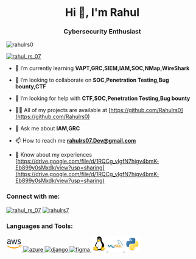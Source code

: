 <h1 align="center">Hi 👋, I'm Rahul</h1>
<h3 align="center">Cybersecurity Enthusiast</h3>

<p align="left"> <img src="https://komarev.com/ghpvc/?username=rahulrs0&label=Profile%20views&color=0e75b6&style=flat" alt="rahulrs0" /> </p>

<p align="left"> <a href="https://twitter.com/rahul_rs_07" target="blank"><img src="https://img.shields.io/twitter/follow/rahul_rs_07?logo=twitter&style=for-the-badge" alt="rahul_rs_07" /></a> </p>

- 🌱 I’m currently learning **VAPT,GRC,SIEM,IAM,SOC,NMap,WireShark**

- 👯 I’m looking to collaborate on **SOC,Penetration Testing,Bug bounty,CTF**

- 🤝 I’m looking for help with **CTF,SOC,Penetration Testing,Bug bounty**

- 👨‍💻 All of my projects are available at [https://github.com/Rahulrs0](https://github.com/Rahulrs0)

- 💬 Ask me about **IAM,GRC**

- 📫 How to reach me **rahulrs07.Dev@gmail.com**

- 📄 Know about my experiences [https://drive.google.com/file/d/1RQCg_vlgfN7higv4bmK-Eb899y0sMxdk/view?usp=sharing](https://drive.google.com/file/d/1RQCg_vlgfN7higv4bmK-Eb899y0sMxdk/view?usp=sharing)

<h3 align="left">Connect with me:</h3>
<p align="left">
<a href="https://twitter.com/rahul_rs_07" target="blank"><img align="center" src="https://raw.githubusercontent.com/rahuldkjain/github-profile-readme-generator/master/src/images/icons/Social/twitter.svg" alt="rahul_rs_07" height="30" width="40" /></a>
<a href="https://linkedin.com/in/rahulrs7" target="blank"><img align="center" src="https://raw.githubusercontent.com/rahuldkjain/github-profile-readme-generator/master/src/images/icons/Social/linked-in-alt.svg" alt="rahulrs7" height="30" width="40" /></a>
</p>

<h3 align="left">Languages and Tools:</h3>
<p align="left"> <a href="https://aws.amazon.com" target="_blank" rel="noreferrer"> <img src="https://raw.githubusercontent.com/devicons/devicon/master/icons/amazonwebservices/amazonwebservices-original-wordmark.svg" alt="aws" width="40" height="40"/> </a> <a href="https://azure.microsoft.com/en-in/" target="_blank" rel="noreferrer"> <img src="https://www.vectorlogo.zone/logos/microsoft_azure/microsoft_azure-icon.svg" alt="azure" width="40" height="40"/> </a> <a href="https://www.djangoproject.com/" target="_blank" rel="noreferrer"> <img src="https://cdn.worldvectorlogo.com/logos/django.svg" alt="django" width="40" height="40"/> </a> <a href="https://www.figma.com/" target="_blank" rel="noreferrer"> <img src="https://www.vectorlogo.zone/logos/figma/figma-icon.svg" alt="figma" width="40" height="40"/> </a> <a href="https://www.linux.org/" target="_blank" rel="noreferrer"> <img src="https://raw.githubusercontent.com/devicons/devicon/master/icons/linux/linux-original.svg" alt="linux" width="40" height="40"/> </a> <a href="https://www.mysql.com/" target="_blank" rel="noreferrer"> <img src="https://raw.githubusercontent.com/devicons/devicon/master/icons/mysql/mysql-original-wordmark.svg" alt="mysql" width="40" height="40"/> </a> <a href="https://www.python.org" target="_blank" rel="noreferrer"> <img src="https://raw.githubusercontent.com/devicons/devicon/master/icons/python/python-original.svg" alt="python" width="40" height="40"/> </a> </p>

